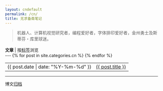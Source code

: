 ```yaml
---
layout: cndefault
permalink: /cn/
title: 无求备斋笔记
---
```


<article>
<blockquote><p>
机器人、计算机视觉研究者，编程爱好者，字体排印爱好者，金州勇士及斯蒂芬・库里球迷。
</p></blockquote>
</article>

<p style="text-align:left;margin-top:1.2em;margin-bottom:0;">
<b>文章 </b>
| 按<a href="/cnarchive#tags">标签</a>浏览 
<!--<span style="float:right;">按<a href="/cnarchive#tags">标签</a>浏览</span>-->
</p>
---

<table>
{% for post in site.categories.cn %}
<tr id="blog-table">
<td>{{ post.date | date: "%Y-%m-%d" }}</td>
<td><a class="post-list-item" href="{{ post.url | prepend: site.baseurl }}">{{ post.title }}</a></td>
</tr>
{% endfor %}
</table>
<hr>
<p>博文<a href="/cnarchive">归档</a></p>
